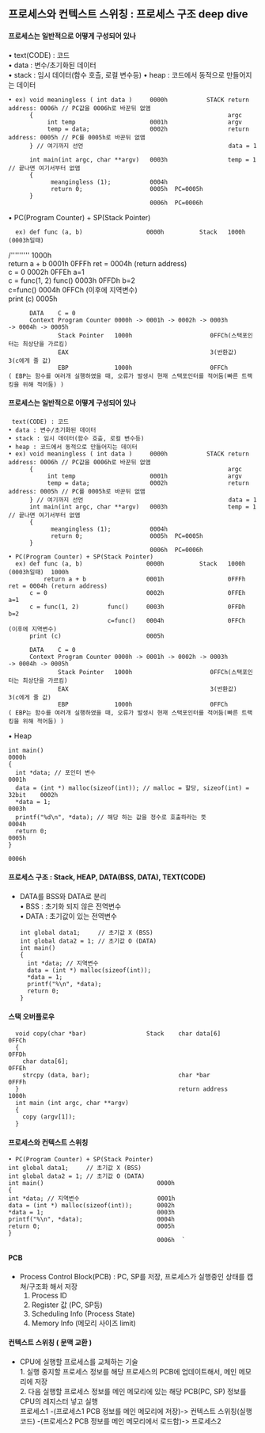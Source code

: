 ## 프로세스와 컨텍스트 스위칭 : 프로세스 구조 deep dive
#### 프로세스는 일반적으로 어떻게 구성되어 있나  
• text(CODE) : 코드  
    • data : 변수/초기화된 데이터  
    • stack : 임시 데이터(함수 호츨, 로컬 변수등)
    • heap : 코드에서 동적으로 만들어지는 데이터 

    • ex) void meaningless ( int data )     0000h           STACK return address: 0006h // PC값을 0006h로 바꾼뒤 없앰  
          {                                                       argc  
               int temp                     0001h                 argv  
               temp = data;                 0002h                 return address: 0005h // PC를 0005h로 바꾼뒤 없앰  
          } // 여기까지 선언                                         data = 1

          int main(int argc, char **argv)   0003h                 temp = 1 // 끝나면 여기서부터 없앰  
          {  
                meangingless (1);           0004h  
                return 0;                   0005h  PC=0005h  
          }  
                                            0006h  PC=0006h  
• PC(Program Counter) + SP(Stack Pointer)

      ex) def func (a, b)                  0000h          Stack   1000h        (0003h일때)  

/''''''''' 1000h  
          return a + b                     0001h                  0FFFh                    ret = 0004h (return address)  
          c = 0                            0002h                  0FFEh                    a=1  
          c = func(1, 2)        func()     0003h                  0FFDh                    b=2  
                                c=func()   0004h                  0FFCh                  (이후에 지역변수)  
          print (c)                        0005h  
  
          DATA    C = 0  
          Context Program Counter 0000h -> 0001h -> 0002h -> 0003h                          -> 0004h -> 0005h  
                  Stack Pointer   1000h                      0FFCh(스택포인터는 최상단을 가르킴)  
                  EAX                                        3(반환값)                          3(c에게 줄 값)  
                  EBP             1000h                      0FFCh  
    ( EBP는 함수를 여러개 실행하였을 때, 오류가 발생시 현재 스택포인터를 적어둠(빠른 트랙킹을 위해 적어둠) )  
  
#### 프로세스는 일반적으로 어떻게 구성되어 있나  
     text(CODE) : 코드  
    • data : 변수/초기화된 데이터  
    • stack : 임시 데이터(함수 호츨, 로컬 변수등)  
    • heap : 코드에서 동적으로 만들어지는 데이터  
    • ex) void meaningless ( int data )     0000h           STACK return address: 0006h // PC값을 0006h로 바꾼뒤 없앰  
          {                                                       argc  
               int temp                     0001h                 argv  
               temp = data;                 0002h                 return address: 0005h // PC를 0005h로 바꾼뒤 없앰  
          } // 여기까지 선언                                         data = 1  
          int main(int argc, char **argv)   0003h                 temp = 1 // 끝나면 여기서부터 없앰  
          {  
                meangingless (1);           0004h  
                return 0;                   0005h  PC=0005h  
          }  
                                            0006h  PC=0006h  
    • PC(Program Counter) + SP(Stack Pointer)  
      ex) def func (a, b)                  0000h          Stack   1000h        (0003h일때)  1000h  
              return a + b                 0001h                  0FFFh                    ret = 0004h (return address)  
          c = 0                            0002h                  0FFEh                    a=1  
          c = func(1, 2)        func()     0003h                  0FFDh                    b=2  
                                c=func()   0004h                  0FFCh                  (이후에 지역변수)  
          print (c)                        0005h  
  
          DATA    C = 0  
          Context Program Counter 0000h -> 0001h -> 0002h -> 0003h                          -> 0004h -> 0005h  
                  Stack Pointer   1000h                      0FFCh(스택포인터는 최상단을 가르킴)  
                  EAX                                        3(반환값)                          3(c에게 줄 값)  
                  EBP             1000h                      0FFCh  
    ( EBP는 함수를 여러개 실행하였을 때, 오류가 발생시 현재 스택포인터를 적어둠(빠른 트랙킹을 위해 적어둠) )  
  

  
• Heap  

    int main()                                                                     0000h  
    {  
      int *data; // 포인터 변수                                                     0001h  
      data = (int *) malloc(sizeof(int)); // malloc = 할당, sizeof(int) = 32bit    0002h  
      *data = 1;                                                                   0003h  
      printf("%d\n", *data); // 해당 하는 값을 정수로 호출하라는 뜻                   0004h  
      return 0;                                                                    0005h  
    }  
                                                                                   0006h  


#### 프로세스 구조 : Stack, HEAP, DATA(BSS, DATA), TEXT(CODE)  
* DATA를 BSS와 DATA로 분리  
    • BSS : 초기화 되지 않은 전역변수  
    • DATA : 초기값이 있는 전역변수  
  
      int global data1;     // 초기값 X (BSS)  
      int global data2 = 1; // 초기값 O (DATA)  
      int main()  
      {  
        int *data; // 지역변수  
        data = (int *) malloc(sizeof(int));  
        *data = 1;  
        printf("%\n", *data);  
        return 0;  
      }  


  
#### 스택 오버플로우  
      void copy(char *bar)                 Stack    char data[6]        0FFCh  
      {                                                                 0FFDh  
        char data[6];                                                   0FFEh  
        strcpy (data, bar);                         char *bar           0FFFh  
      }                                             return address      1000h  
      int main (int argc, char **argv)  
      {  
        copy (argv[1]);  
      }  
  


#### 프로세스와 컨텍스트 스위칭  
    • PC(Program Counter) + SP(Stack Pointer)
    int global data1;     // 초기값 X (BSS)  
    int global data2 = 1; // 초기값 O (DATA)  
    int main()                                0000h                             
    {       
    int *data; // 지역변수                      0001h  
    data = (int *) malloc(sizeof(int));       0002h  
    *data = 1;                                0003h  
    printf("%\n", *data);                     0004h  
    return 0;                                 0005h  
    }  
                                              0006h  `


#### PCB  
* Process Control Block(PCB) : PC, SP를 저장, 프로세스가 실행중인 상태를 캡쳐/구조화 해서 저장  
    1. Process ID  
    2. Register 값 (PC, SP등)  
    3. Scheduling Info (Process State)  
    4. Memory Info (메모리 사이즈 limit)  
  

#### 컨텍스트 스위칭 ( 문맥 교환 )  
* CPU에 실행할 프로세스를 교체하는 기술  
        1. 실행 중지할 프로세스 정보를 해당 프로세스의 PCB에 업데이트해서, 메인 메모리에 저장  
        2. 다음 실행할 프로세스 정보를 메인 메모리에 있는 해당 PCB(PC, SP) 정보를 CPU의 레지스터 넣고 실행    
        프로세스1 -(프로세스1 PCB 정보를 메인 메모리에 저장)-> 컨텍스트 스위칭(실행코드) -(프로세스2 PCB 정보를 메인 메모리에서 로드함)-> 프로세스2
